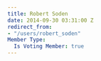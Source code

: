 ```yaml
---
title: Robert Soden
date: 2014-09-30 03:31:00 Z
redirect_from:
- "/users/robert_soden"
Member Type:
  Is Voting Member: true
---
```


